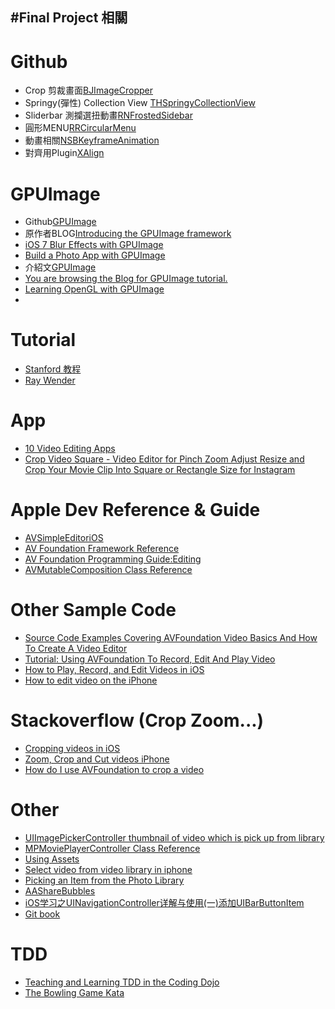 #Final Project 相關
------

# Github
 * Crop 剪裁畫面[BJImageCropper](https://github.com/barrettj/BJImageCropper)
 * Springy(彈性) Collection View [THSpringyCollectionView](https://github.com/tristanhimmelman/THSpringyCollectionView)
 * Sliderbar 測攔選扭動畫[RNFrostedSidebar](https://github.com/rnystrom/RNFrostedSidebar)
 * 圓形MENU[RRCircularMenu](https://github.com/iartem/RRCircularMenu)
 * 動畫相關[NSBKeyframeAnimation](https://github.com/NachoSoto/NSBKeyframeAnimation)
 * 對齊用Plugin[XAlign](https://github.com/qfish/XAlign)

# GPUImage
 * Github[GPUImage](https://github.com/BradLarson/GPUImage)
 * 原作者BLOG[Introducing the GPUImage framework](http://www.sunsetlakesoftware.com/2012/02/12/introducing-gpuimage-framework)
 * [iOS 7 Blur Effects with GPUImage](http://www.raywenderlich.com/60968/ios-7-blur-effects-gpuimage)
 * [Build a Photo App with GPUImage](http://code.tutsplus.com/tutorials/build-a-photo-app-with-gpuimage--mobile-12223)
 * 介紹文[GPUImage](http://nshipster.com/gpuimage/)
 * [You are browsing the Blog for GPUImage tutorial.](http://i-software-developers.com/tag/gpuimage-tutorial/)
 * [Learning OpenGL with GPUImage](http://indieambitions.com/idevblogaday/learning-opengl-gpuimage/)
 *

# Tutorial
 * [Stanford 教程](http://www.stanford.edu/class/cs193p/cgi-bin/drupal/)
 * [Ray Wender](http://www.raywenderlich.com/tutorials)

# App
 * [10 Video Editing Apps](http://mashable.com/2013/06/05/video-edit-apps/#gallery/10-excellent-apps-for-editing-video/523077f15198406548007edb)
 * [Crop Video Square - Video Editor for Pinch Zoom Adjust Resize and Crop Your Movie Clip Into Square or Rectangle Size for Instagram](https://itunes.apple.com/us/app/crop-video-square-video-editor/id720611025?mt=8)



# Apple Dev Reference & Guide
 * [AVSimpleEditoriOS](https://developer.apple.com/library/ios/samplecode/AVSimpleEditoriOS/Introduction/Intro.html)
 * [AV Foundation Framework Reference](https://developer.apple.com/library/ios/documentation/AVFoundation/Reference/AVFoundationFramework/_index.html#//apple_ref/doc/uid/TP40008072)
 * [AV Foundation Programming Guide:Editing](https://developer.apple.com/library/ios/documentation/AudioVideo/Conceptual/AVFoundationPG/Articles/03_Editing.html#//apple_ref/doc/uid/TP40010188-CH8-SW1)
 * [AVMutableComposition Class Reference](https://developer.apple.com/library/ios/documentation/AVFoundation/Reference/AVMutableComposition_Class/Reference/Reference.html#//apple_ref/occ/cl/AVMutableComposition)

# Other Sample Code
 * [Source Code Examples Covering AVFoundation Video Basics And How To Create A Video Editor](http://maniacdev.com/2013/03/source-code-examples-covering-avfoundation-video-basics-and-how-to-create-a-video-editor)
 * [Tutorial: Using AVFoundation To Record, Edit And Play Video](http://maniacdev.com/2012/07/tutorial-using-avfoundation-to-record-edit-and-play-video)
 * [How to Play, Record, and Edit Videos in iOS](http://www.raywenderlich.com/13418/how-to-play-record-edit-videos-in-ios)
 * [How to edit video on the iPhone](http://howto.cnet.com/8301-11310_39-20101764-285/how-to-edit-video-on-the-iphone/)

# Stackoverflow (Crop Zoom...)
 * [Cropping videos in iOS](http://stackoverflow.com/questions/6212889/cropping-videos-in-ios)
 * [Zoom, Crop and Cut videos iPhone](http://stackoverflow.com/questions/13855036/zoom-crop-and-cut-videos-iphone)
 * [How do I use AVFoundation to crop a video](http://stackoverflow.com/questions/5198245/how-do-i-use-avfoundation-to-crop-a-video)

# Other
 * [UIImagePickerController thumbnail of video which is pick up from library](http://stackoverflow.com/questions/5719135/uiimagepickercontroller-thumbnail-of-video-which-is-pick-up-from-library)
 * [MPMoviePlayerController Class Reference](https://developer.apple.com/library/ios/documentation/mediaplayer/reference/MPMoviePlayerController_Class/Reference/Reference.html)
 * [Using Assets](https://developer.apple.com/library/ios/documentation/AudioVideo/Conceptual/AVFoundationPG/Articles/01_UsingAssets.html#//apple_ref/doc/uid/TP40010188-CH7-SW1)
 * [Select video from video library in iphone](http://stackoverflow.com/questions/6845167/select-video-from-video-library-in-iphone)
 * [Picking an Item from the Photo Library](https://developer.apple.com/library/ios/documentation/AudioVideo/Conceptual/CameraAndPhotoLib_TopicsForIOS/Articles/PickinganItemfromthePhotoLibrary.html#//apple_ref/doc/uid/TP40010408-SW1)
 * [AAShareBubbles](https://github.com/mixdesign/AAShareBubbles)
 * [iOS学习之UINavigationController详解与使用(一)添加UIBarButtonItem](http://blog.csdn.net/totogo2010/article/details/7681879)
 * [Git book](http://git-scm.com/book/zh-tw/)

 # TDD
  * [Teaching and Learning TDD in the Coding Dojo](http://www.slideshare.net/ecr21/intro-coding-dojo-xp2011)
  * [The Bowling Game Kata](http://butunclebob.com/ArticleS.UncleBob.TheBowlingGameKata)
